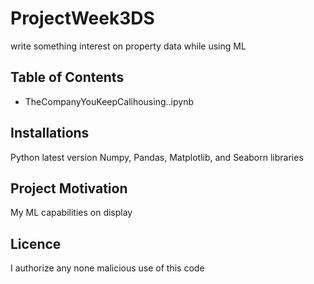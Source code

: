 # ProjectWeek3DS
write something interest on property data while using ML

## Table of Contents

- TheCompanyYouKeepCalihousing..ipynb

  
## Installations

Python latest version Numpy, Pandas, Matplotlib, and Seaborn libraries


## Project Motivation

My ML capabilities on display


## Licence

I authorize any none malicious use of this code
